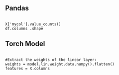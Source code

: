 

## Pandas
```

X['mycol'].value_counts()
df.columns .shape

```



## Torch Model

```

#Extract the weights of the linear layer:
weights = model.lin.weight.data.numpy().flatten()
features = X.columns

```